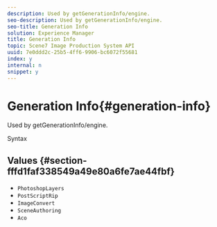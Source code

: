 ```yaml
---
description: Used by getGenerationInfo/engine.
seo-description: Used by getGenerationInfo/engine.
seo-title: Generation Info
solution: Experience Manager
title: Generation Info
topic: Scene7 Image Production System API
uuid: 7e0ddd2c-25b5-4ff6-9906-bc6072f55681
index: y
internal: n
snippet: y
---
```


# Generation Info{#generation-info}

Used by getGenerationInfo/engine.

 Syntax 

## Values {#section-fffd1faf338549a49e80a6fe7ae44fbf}

* `PhotoshopLayers` 
* `PostScriptRip` 
* `ImageConvert` 
* `SceneAuthoring` 
* `Aco`

